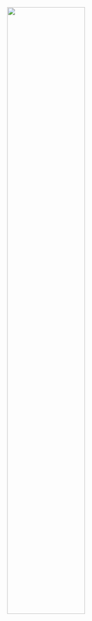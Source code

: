 
<img src="/Pics/Android/ExpressSDK/Scenes/VideoForMultipleUsers/Video_for_Multiple_Users_android.png" width=60% >




